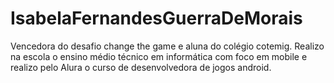 # IsabelaFernandesGuerraDeMorais
Vencedora do desafio change the game e aluna do colégio cotemig. Realizo na escola o ensino médio técnico em informática com foco em mobile e realizo pelo Alura o curso de desenvolvedora de jogos android.
